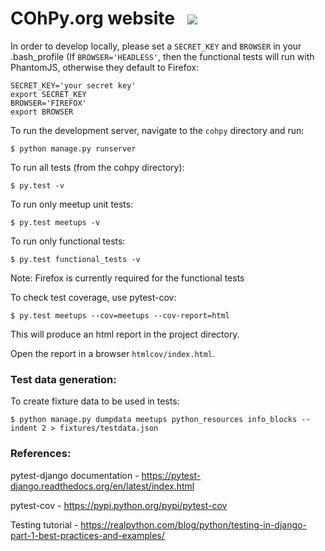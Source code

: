 

# COhPy.org website&nbsp;&nbsp;&nbsp;![](https://travis-ci.org/cohpy/cohpy.org.svg?branch=master)

In order to develop locally, please set a ```SECRET_KEY``` and ```BROWSER``` in your .bash_profile (If ```BROWSER='HEADLESS'```, then the functional tests will run with PhantomJS, otherwise they default to Firefox:

```
SECRET_KEY='your secret key'
export SECRET_KEY
BROWSER='FIREFOX'
export BROWSER
```

To run the development server, navigate to the ```cohpy``` directory and run:

```
$ python manage.py runserver
```

To run all tests (from the cohpy directory):

```
$ py.test -v
```

To run only meetup unit tests:

```
$ py.test meetups -v
```

To run only functional tests:

```
$ py.test functional_tests -v
```

Note: Firefox is currently required for the functional tests

To check test coverage, use pytest-cov:

```
$ py.test meetups --cov=meetups --cov-report=html
```

This will produce an html report in the project directory.

Open the report in a browser ```htmlcov/index.html```.

### Test data generation:

To create fixture data to be used in tests:

```
$ python manage.py dumpdata meetups python_resources info_blocks --indent 2 > fixtures/testdata.json
```

### References:

pytest-django documentation - https://pytest-django.readthedocs.org/en/latest/index.html

pytest-cov - https://pypi.python.org/pypi/pytest-cov

Testing tutorial - https://realpython.com/blog/python/testing-in-django-part-1-best-practices-and-examples/
